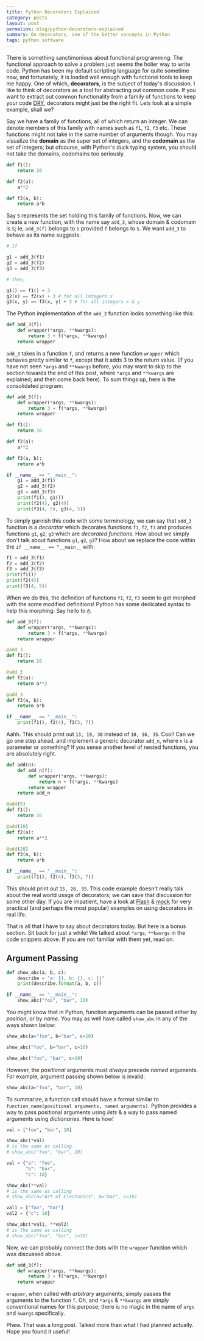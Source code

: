 ```yaml
---
title: Python Decorators Explained
category: posts
layout: post
permalink: blog/python-decorators-explained
summary: On decorators, one of the better concepts in Python
tags: python software
---
```


There is something sanctimonious about functional programming. The functional approach to solve a problem just seems the holier way to write code. Python has been my default scripting language for quite sometime now, and fortunately, it is loaded well enough with functional tools to keep me happy. One of which, **decorators**, is the subject of today's discussion. I like to think of decorators as a tool for abstracting out common code. If you want to extract out common functionality from a family of functions to keep your code [DRY](http://en.wikipedia.org/wiki/Don%27t_repeat_yourself), decorators might just be the right fit. Lets look at a simple example, shall we?

Say we have a family of functions, all of which return an integer. We can denote members of this family with names such as `f1`, `f2`, `f3` etc. These functions might not take in the same number of arguments though. You may visualize the **domain** as the super set of integers, and the **codomain** as the set of integers; but ofcourse, with Python's duck typing system, you should not take the domains, codomains too seriously.

```python
def f1():
    return 10

def f2(a):
    a**2

def f3(a, b):
    return a*b
```

Say `S` represents the set holding this family of functions. Now, we can create a new function, with the name say `add_3`, whose domain & codomain is `S`; ie, `add_3(f)` belongs to `S` provided `f` belongs to `S`. We want `add_3` to behave as its name suggests. 

```python
# If

g1 = add_3(f1)
g2 = add_3(f2)
g3 = add_3(f3)

# then,

g1() == f1() + 3
g2(x) == f2(x) + 3 # for all integers x
g3(x, y) == f3(x, y) + 3 # for all integers x & y
```

The Python implementation of the `add_3` function looks something like this:

```python
def add_3(f):
    def wrapper(*args, **kwargs):
        return 3 + f(*args, **kwargs)
    return wrapper
```

`add_3` takes in a function `f`, and returns a new function `wrapper` which behaves pretty similar to `f`, except that it adds 3 to the return value. (If you have not seen `*args` and `**kwargs` before, you may want to skip to the section towards the end of this post, where `*args` and `**kwargs` are explained; and then come back here). To sum things up, here is the consolidated program:

```python
def add_3(f):
    def wrapper(*args, **kwargs):
        return 3 + f(*args, **kwargs)
    return wrapper

def f1():
    return 10

def f2(a):
    a**2

def f3(a, b):
    return a*b

if __name__ == "__main__":
    g1 = add_3(f1)
    g2 = add_3(f2)
    g3 = add_3(f3)
    print(f1(), g1())
    print(f2(4), g2(4))
    print(f3(4, 5), g3(4, 5))
```

To simply garnish this code with some terminology, we can say that `add_3` function is a *decorator* which decorates functions `f1`, `f2`, `f3` and produces functions `g1`, `g2`, `g3` which are *decorated functions*. How about we simply don't talk about functions `g1`, `g2`, `g3`? How about we replace the code within the `if __name__ == "__main__` with:

```python
f1 = add_3(f1)
f2 = add_3(f2)
f3 = add_3(f3)
print(f1())
print(f2(4))
print(f3(4, 5))
```

When we do this, the definition of functions `f1`, `f2`, `f3` seem to get morphed with the some modified definitions! Python has some dedicated syntax to help this morphing: Say hello to `@`.

```python
def add_3(f):
    def wrapper(*args, **kwargs):
        return 3 + f(*args, **kwargs)
    return wrapper

@add_3    
def f1():
    return 10

@add_3
def f2(a):
    return a**2

@add_3
def f3(a, b):
    return a*b

if __name__ == "__main__":
    print(f1(), f2(4), f3(5, 7))
```

Aahh. This should print out `13, 19, 38` instead of `10, 16, 35`. Cool! Can we go one step ahead, and implement a generic decorator `add_n`,  where `n` is a parameter or something? If you sense another level of nested functions, you are absolutely right.

```python
def add(n):
    def add_n(f):
        def wrapper(*args, **kwargs):
            return n + f(*args, **kwargs)
        return wrapper
    return add_n

@add(5)  
def f1():
    return 10

@add(10)
def f2(a):
    return a**2

@add(20)
def f3(a, b):
    return a*b

if __name__ == "__main__":
    print(f1(), f2(4), f3(5, 7))
```

This should print out `15, 26, 55`. This code example doesn't really talk about the real world usage of decorators; we can save that discussion for some other day. If you are impatient, have a look at [Flash](http://flask.pocoo.org) & [mock](http://mock.readthedocs.org/en/latest/patch.html) for very practical (and perhaps the most popular) examples on using decorators in real life.

That is all that I have to say about decorators today. But here is a bonus section. Sit back for just a while! We talked about `*args`, `**kwargs` in the code snippets above. If you are not familiar with them yet, read on.

## Argument Passing

```python
def show_abc(a, b, c):
    describe = "a: {}, b: {}, c: {}"
    print(describe.format(a, b, c))

if __name__ == "__main__":
    show_abc("foo", "bar", 10)
```

You might know that in Python, function arguments can be passed either by *position*, or by *name*. You may as well have called `show_abc` in any of the ways shown below:

```python
show_abc(a="foo", b="bar", c=10)

show_abc("foo", b="bar", c=10)

show_abc("foo", "bar", c=10)
```

However, the *positional* arguments must *always* precede *named* arguments. For example, argument passing shown below is invalid:

```python
show_abc(a="foo", "bar", 10)
```

To summarize, a function call should have a format similar to `function_name(positional arguments, named arguments)`. Python provides a way to pass positional arguments using *lists* & a way to pass named arguments using *dictionaries*. Here is how!

```python
val = ["foo", "bar", 10]

show_abc(*val)
# is the same as calling
# show_abc("foo", "bar", 10)
```

```python
val = {"a": "foo", 
       "b": "bar", 
       "c": 10}

show_abc(**val)
# is the same as calling
# show_abc(a="Art of Electonics", b="bar", c=10)
```

```python
val1 = ["foo", "bar"]
val2 = {"c": 10}

show_abc(*val1, **val2)
# is the same as calling
# show_abc("foo", "bar", c=10)
```

Now, we can probably connect the dots with the `wrapper` function which was discussed above.

```python
def add_3(f):
    def wrapper(*args, **kwargs):
        return 3 + f(*args, **kwargs)
    return wrapper
```

`wrapper`, when called with *arbitrary* arguments, simply passes the arguments to the function `f`. Oh, and `*args` & `**kwargs` are simply conventional names for this purpose; there is no magic in the name of `args` and `kwargs` specifically.

Phew. That was a long post. Talked more than what I had planned actually. Hope you found it useful!








